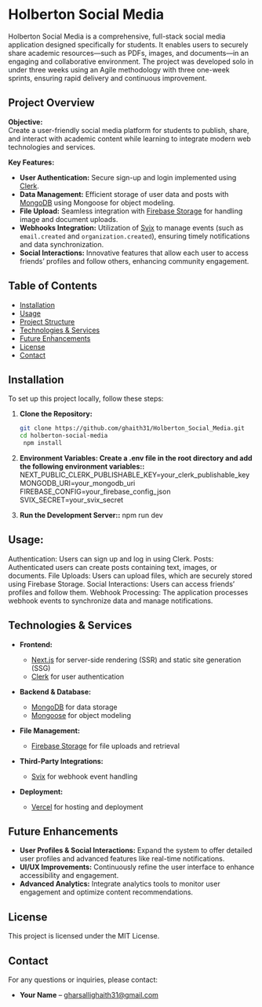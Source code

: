 # Holberton Social Media

Holberton Social Media is a comprehensive, full-stack social media application designed specifically for students. It enables users to securely share academic resources—such as PDFs, images, and documents—in an engaging and collaborative environment. The project was developed solo in under three weeks using an Agile methodology with three one-week sprints, ensuring rapid delivery and continuous improvement.

## Project Overview

**Objective:**  
Create a user-friendly social media platform for students to publish, share, and interact with academic content while learning to integrate modern web technologies and services.

**Key Features:**
- **User Authentication:** Secure sign-up and login implemented using [Clerk](https://clerk.dev/).
- **Data Management:** Efficient storage of user data and posts with [MongoDB](https://www.mongodb.com/) using Mongoose for object modeling.
- **File Upload:** Seamless integration with [Firebase Storage](https://firebase.google.com/docs/storage) for handling image and document uploads.
- **Webhooks Integration:** Utilization of [Svix](https://www.svix.com/) to manage events (such as `email.created` and `organization.created`), ensuring timely notifications and data synchronization.
- **Social Interactions:** Innovative features that allow each user to access friends’ profiles and follow others, enhancing community engagement.

## Table of Contents
- [Installation](#installation)
- [Usage](#usage)
- [Project Structure](#project-structure)
- [Technologies & Services](#technologies--services)
- [Future Enhancements](#future-enhancements)
- [License](#license)
- [Contact](#contact)

## Installation

To set up this project locally, follow these steps:

1. **Clone the Repository:**
   ```bash
   git clone https://github.com/ghaith31/Holberton_Social_Media.git
   cd holberton-social-media
    npm install
2. **Environment Variables: Create a .env file in the root directory and add the following environment variables::**
    NEXT_PUBLIC_CLERK_PUBLISHABLE_KEY=your_clerk_publishable_key
    MONGODB_URI=your_mongodb_uri
    FIREBASE_CONFIG=your_firebase_config_json
    SVIX_SECRET=your_svix_secret

3. **Run the Development Server::**
    npm run dev



## Usage:
Authentication: Users can sign up and log in using Clerk.
Posts: Authenticated users can create posts containing text, images, or documents.
File Uploads: Users can upload files, which are securely stored using Firebase Storage.
Social Interactions: Users can access friends’ profiles and follow them.
Webhook Processing: The application processes webhook events to synchronize data and manage notifications.

## Technologies & Services

- **Frontend:**
  - [Next.js](https://nextjs.org/) for server-side rendering (SSR) and static site generation (SSG)
  - [Clerk](https://clerk.dev/) for user authentication

- **Backend & Database:**
  - [MongoDB](https://www.mongodb.com/) for data storage
  - [Mongoose](https://mongoosejs.com/) for object modeling

- **File Management:**
  - [Firebase Storage](https://firebase.google.com/docs/storage) for file uploads and retrieval

- **Third-Party Integrations:**
  - [Svix](https://www.svix.com/) for webhook event handling

- **Deployment:**
  - [Vercel](https://vercel.com/) for hosting and deployment

## Future Enhancements

- **User Profiles & Social Interactions:** Expand the system to offer detailed user profiles and advanced features like real-time notifications.
- **UI/UX Improvements:** Continuously refine the user interface to enhance accessibility and engagement.
- **Advanced Analytics:** Integrate analytics tools to monitor user engagement and optimize content recommendations.

## License

This project is licensed under the MIT License.

## Contact

For any questions or inquiries, please contact:

- **Your Name** – gharsallighaith31@gmail.com


